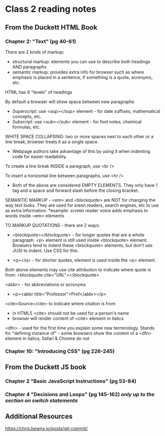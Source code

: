 # Class 2 reading notes

## From the Duckett HTML Book

### Chapter 2: "Text" (pg 40-61)

There are 2 kinds of markup:

* structural markup: elements you can use to describe both headings AND paragraphs
* semantic markup: provides extra info for browser such as where emphasis is placed in a sentence, if something is a quote, acronyms, etc\.

HTML has 6 "levels" of headings

By default a browser will show space between new paragraphs

* Superscript: use \<sup>\</sup> element - for date suffixes, mathematical concepts, etc\.
* Subscript: use \<sub>\</sub> element - for foot notes, chemical formulas, etc\.

WHITE SPACE COLLAPSING: two or more spaces next to each other or a line break, browser treats it as a single space.

* Webpage authors take advantage of this by using it when indenting code for easier readability.

To create a line break INSIDE a paragraph, use \<br />

To insert a horizontal line between paragraphs, use \<hr />

* Both of the above are considered EMPTY ELEMENTS. They only have 1 tag and a space and forward slash before the closing bracket\.

SEMANTIC MARKUP - \<em> and \<blockquote> are NOT for changing the way text looks. They are used for sreen readers, search engines, etc to use as extra information.
*example: screen reader voice adds emphasis to words inside \<em> elements

TO MARKUP QUOTATIONS - there are 2 ways:

* \<blockquote>\</blockquote> - for longer quotes that are a whole paragraph. \<p> element is still used inside \<blockquote> element. Browsers tend to indent these \<blockquote> elements, but don't use JUSt to indent. Use CSS for this\.

* \<q>\</q> - for shorter quotes, element is used inside the \<p> element.

Both above elements may use cite attribution to indicate where quote is from: \<blockquote cite="URL">\</blockquote>

\<abbr> - for abbreviations or acronyms

* \<p>\<abbr title="Professor">Prof\</abbr>\</p>

\<cite>Source\</cite>  to indicate where citation is from

* in HTML5 \<cite> should not be used for a person's name
* browser will render content of \<cite> element in italics

\<dfn> - used for the first time you explain some new terminology. Stands for "defining instance of" - some browsers show the content of a \<dfn> element in italics, Safari & Chrome do not

### Chapter 10: "Introducing CSS" (pg 226-245)

## From the Duckett JS book

### Chapter 2 "Basic JavaScript Instructions" (pg 53-84)

### Chapter 4 "Decisions and Loops" (pg 145-162) *only up to the section on switch statements*

## Additional Resources

<https://chris.beams.io/posts/git-commit/>

